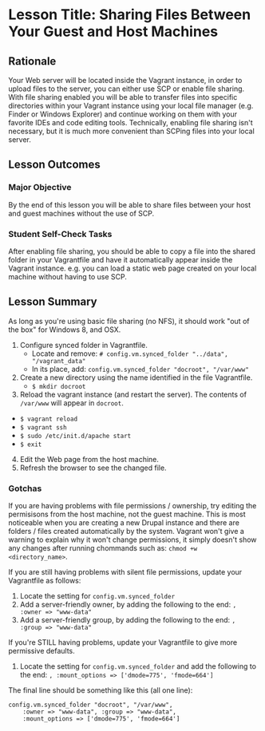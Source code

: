 # Lesson Title: Sharing Files Between Your Guest and Host Machines

## Rationale

Your Web server will be located inside the Vagrant instance, in order to upload files to the server, you can either use SCP or enable file sharing. With file sharing enabled you will be able to transfer files into specific directories within your Vagrant instance using your local file manager (e.g. Finder or Windows Explorer) and continue working on them with your favorite IDEs and code editing tools. Technically, enabling file sharing isn't necessary, but it is much more convenient than SCPing files into your local server. 

## Lesson Outcomes

### Major Objective

By the end of this lesson you will be able to share files between your host and guest machines without the use of SCP.

### Student Self-Check Tasks

After enabling file sharing, you should be able to copy a file into the shared folder in your Vagrantfile and have it automatically appear inside the Vagrant instance. e.g. you can load a static web page created on your local machine without having to use SCP.

## Lesson Summary

As long as you're using basic file sharing (no NFS), it should work "out of the box" for Windows 8, and OSX.

1. Configure synced folder in Vagrantfile.
   - Locate and remove: `# config.vm.synced_folder "../data", "/vagrant_data"`
   - In its place, add: `config.vm.synced_folder "docroot", "/var/www"`
2. Create a new directory using the name identified in the file Vagrantfile.
   - `$ mkdir docroot`
3. Reload the vagrant instance (and restart the server). The contents of `/var/www` will appear in `docroot`.
  - `$ vagrant reload`
  - `$ vagrant ssh`
  - `$ sudo /etc/init.d/apache start`
  - `$ exit`
4. Edit the Web page from the host machine.
5. Refresh the browser to see the changed file.

### Gotchas

If you are having problems with file permissions / ownership, try editing the permisisons from the host machine, not the guest machine. This is most noticeable when you are creating a new Drupal instance and there are folders / files created automatically by the system. Vagrant won't give a warning to explain why it won't change permissions, it simply doesn't show any changes after running chommands such as: `chmod +w <directory_name>`. 

If you are still having problems with silent file permissions, update your Vagrantfile as follows:
  1. Locate the setting for `config.vm.synced_folder`
  2. Add a server-friendly owner, by adding the following to the end: `, :owner => "www-data"`
  3. Add a server-friendly group, by adding the following to the end: `, :group => "www-data"`

If you're STILL having problems, update your Vagrantfile to give more permissive defaults.
  1. Locate the setting for `config.vm.synced_folder` and add the following to the end: `, :mount_options => ['dmode=775', 'fmode=664']`

The final line should be something like this (all one line):
  ````
  config.vm.synced_folder "docroot", "/var/www", 
      :owner => "www-data", :group => "www-data", 
      :mount_options => ['dmode=775', 'fmode=664']
  ````
